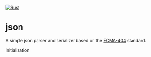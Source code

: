 [![Rust](https://github.com/pgegh/json/actions/workflows/rust.yml/badge.svg)](https://github.com/pgegh/json/actions/workflows/rust.yml)

# json

A simple json parser and serializer based on the [ECMA-404] standard.

[ECMA-404]:https://www.ecma-international.org/wp-content/uploads/ECMA-404_2nd_edition_december_2017.pdf

Initialization
